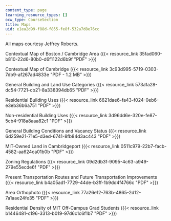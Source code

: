 ```yaml
---
content_type: page
learning_resource_types: []
ocw_type: CourseSection
title: Maps
uid: e1ea2d99-f88d-f855-fe8f-532a7d8e76cc
---
```


All maps courtesy Jeffrey Roberts.

Contextual Map of Boston / Cambridge Area ({{< resource_link 35fad060-b810-22d6-80b0-d6f1122d6b9f "PDF" >}})

Contextual Map of Cambridge ({{< resource_link 3c93d995-5719-0303-7db9-af267ad4833e "PDF - 1.2 MB" >}})

General Building and Land Use Categories ({{< resource_link 573a1a28-dc54-7721-cb21-8a338394db65 "PDF" >}})

Residential Building Uses ({{< resource_link 6621dae6-fa43-f024-0eb6-e3eb36b6a751 "PDF" >}})

Non-residential Building Uses ({{< resource_link 3d96dd6e-320e-fe87-5cb4-918a8aaa82c1 "PDF" >}})

General Building Conditions and Vacancy Status ({{< resource_link 6d259e21-71e5-d3ed-6741-8fb84d3ac443 "PDF" >}})

MIT-Owned Land in Cambridgeport ({{< resource_link 0511c979-22b7-facb-4582-aa624ca01b0b "PDF" >}})

Zoning Regulations ({{< resource_link 09d2db3f-9095-4c63-a949-279e55ecde6f "PDF" >}})

Present Transportation Routes and Future Transportation Improvements ({{< resource_link b4a05ad1-7729-44de-b3ff-1b9dd4f4766c "PDF" >}})

Area Orthophoto ({{< resource_link 77a26e12-763b-4865-2d12-7a1aae24fe35 "PDF" >}})

Residential Density of MIT Off-Campus Grad Students ({{< resource_link b1446481-c196-3313-b019-97d6c1c6f1b7 "PDF" >}})